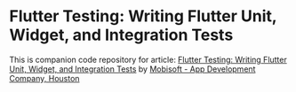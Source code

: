 # Flutter Testing: Writing Flutter Unit, Widget, and Integration Tests


This is companion code repository for article: <a href="https://mobisoftinfotech.com/resources/blog//flutter-unit-widget-integration-testing-guide">Flutter Testing: Writing Flutter Unit, Widget, and Integration Tests</a> by <a href="https://mobisoftinfotech.com/">Mobisoft - App Development Company, Houston</a>
